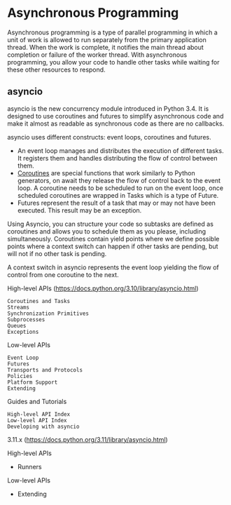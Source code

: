 # Asynchronous Programming
Asynchronous programming is a type of parallel programming in which a unit of work is allowed to run separately from the primary application thread. When the work is complete, it notifies the main thread about completion or failure of the worker thread. With asynchronous programming, you allow your code to handle other tasks while waiting for these other resources to respond.

## asyncio
asyncio is the new concurrency module introduced in Python 3.4. It is designed to use coroutines and futures to simplify asynchronous code and make it almost as readable as synchronous code as there are no callbacks.

asyncio uses different constructs: event loops, coroutines and futures.
* An event loop manages and distributes the execution of different tasks. It registers them and handles distributing the flow of control between them.
* [Coroutines](Coroutines.md) are special functions that work similarly to Python generators, on await they release the flow of control back to the event loop. A coroutine needs to be scheduled to run on the event loop, once scheduled coroutines are wrapped in Tasks which is a type of Future.
* Futures represent the result of a task that may or may not have been executed. This result may be an exception.

Using Asyncio, you can structure your code so subtasks are defined as coroutines and allows you to schedule them as you please, including simultaneously. Coroutines contain yield points where we define possible points where a context switch can happen if other tasks are pending, but will not if no other task is pending.

A context switch in asyncio represents the event loop yielding the flow of control from one coroutine to the next.

High-level APIs (https://docs.python.org/3.10/library/asyncio.html)

    Coroutines and Tasks
    Streams
    Synchronization Primitives
    Subprocesses
    Queues
    Exceptions

Low-level APIs

    Event Loop
    Futures
    Transports and Protocols
    Policies
    Platform Support
    Extending

Guides and Tutorials

    High-level API Index
    Low-level API Index
    Developing with asyncio

3.11.x (https://docs.python.org/3.11/library/asyncio.html)

High-level APIs
* Runners
   
Low-level APIs
* Extending

